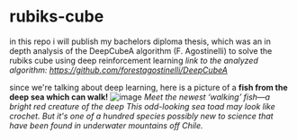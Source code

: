 # rubiks-cube

in this repo i will publish my bachelors diploma thesis, which was an in depth analysis of the DeepCubeA algorithm (F. Agostinelli) to solve the rubiks cube using deep reinforcement learning
_link to the analyzed algorithm: https://github.com/forestagostinelli/DeepCubeA_

since we're talking about deep learning, here is a picture of a 
**fish from the deep sea which can walk!**
![image](https://github.com/user-attachments/assets/ea741c74-b57a-48a8-acf2-7efeb9bf1e7a)
_Meet the newest ‘walking’ fish—a bright red creature of the deep
This odd-looking sea toad may look like crochet. But it's one of a hundred species possibly new to science that have been found in underwater mountains off Chile._
